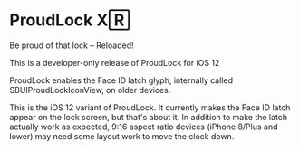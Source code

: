 # ProudLock X🅁
Be proud of that lock – Reloaded!

This is a developer-only release of ProudLock for iOS 12

ProudLock enables the Face ID latch glyph, internally called SBUIProudLockIconView, on older devices.

This is the iOS 12 variant of ProudLock. It currently makes the Face ID latch appear on the lock screen, but that's about it. In addition to make the latch actually work as expected, 9:16 aspect ratio devices (iPhone 8/Plus and lower) may need some layout work to move the clock down.
